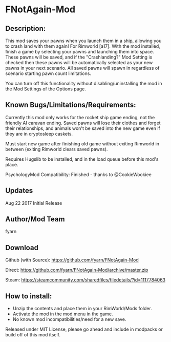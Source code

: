# FNotAgain-Mod

## Description:
This mod saves your pawns when you launch them in a ship, allowing you to crash land with them again! For Rimworld [a17]. With the mod installed, finish a game by selecting your pawns and launching them into space. These pawns will be saved, and if the "Crashlanding?" Mod Setting is checked then these pawns will be automatically selected as your new pawns in your next scenario. All saved pawns will spawn in regardless of scenario starting pawn count limitations.

You can turn off this functionality without disabling/uninstalling the mod in the Mod Settings of the Options page.

## Known Bugs/Limitations/Requirements:
Currently this mod only works for the rocket ship game ending, not the friendly AI caravan ending. Saved pawns will lose their clothes and forget their relationships, and animals won't be saved into the new game even if they are in cryptosleep caskets. 

Must start new game after finishing old game without exiting Rimworld in between (exiting Rimworld clears saved pawns).

Requires Hugslib to be installed, and in the load queue before this mod's place.

PsychologyMod Compatibility: Finished - thanks to @CookieWookiee
## Updates
Aug 22 2017
Initial Release

## Author/Mod Team
fyarn

## Download
Github (with Source): https://github.com/fyarn/FNotAgain-Mod

Direct: https://github.com/fyarn/FNotAgain-Mod/archive/master.zip

Steam: https://steamcommunity.com/sharedfiles/filedetails/?id=1117784063

## How to install:
- Unzip the contents and place them in your RimWorld/Mods folder.
- Activate the mod in the mod menu in the game.
- No known mod incompatibilities/need for a new save.

Released under MIT License, please go ahead and include in modpacks or build off of this mod itself.
